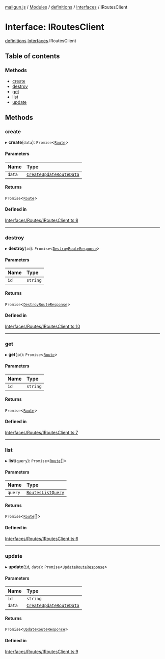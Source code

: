 [mailgun.js](../README.md) / [Modules](../modules.md) / [definitions](../modules/definitions.md) / [Interfaces](../modules/definitions.Interfaces.md) / IRoutesClient

# Interface: IRoutesClient

[definitions](../modules/definitions.md).[Interfaces](../modules/definitions.Interfaces.md).IRoutesClient

## Table of contents

### Methods

- [create](definitions.Interfaces.IRoutesClient.md#create)
- [destroy](definitions.Interfaces.IRoutesClient.md#destroy)
- [get](definitions.Interfaces.IRoutesClient.md#get)
- [list](definitions.Interfaces.IRoutesClient.md#list)
- [update](definitions.Interfaces.IRoutesClient.md#update)

## Methods

### create

▸ **create**(`data`): `Promise`\<[`Route`](../modules/definitions.md#route)\>

#### Parameters

| Name | Type |
| :------ | :------ |
| `data` | [`CreateUpdateRouteData`](../modules/definitions.md#createupdateroutedata) |

#### Returns

`Promise`\<[`Route`](../modules/definitions.md#route)\>

#### Defined in

[Interfaces/Routes/IRoutesClient.ts:8](https://github.com/mailgun/mailgun.js/blob/d73f136/lib/Interfaces/Routes/IRoutesClient.ts#L8)

___

### destroy

▸ **destroy**(`id`): `Promise`\<[`DestroyRouteResponse`](../modules/definitions.md#destroyrouteresponse)\>

#### Parameters

| Name | Type |
| :------ | :------ |
| `id` | `string` |

#### Returns

`Promise`\<[`DestroyRouteResponse`](../modules/definitions.md#destroyrouteresponse)\>

#### Defined in

[Interfaces/Routes/IRoutesClient.ts:10](https://github.com/mailgun/mailgun.js/blob/d73f136/lib/Interfaces/Routes/IRoutesClient.ts#L10)

___

### get

▸ **get**(`id`): `Promise`\<[`Route`](../modules/definitions.md#route)\>

#### Parameters

| Name | Type |
| :------ | :------ |
| `id` | `string` |

#### Returns

`Promise`\<[`Route`](../modules/definitions.md#route)\>

#### Defined in

[Interfaces/Routes/IRoutesClient.ts:7](https://github.com/mailgun/mailgun.js/blob/d73f136/lib/Interfaces/Routes/IRoutesClient.ts#L7)

___

### list

▸ **list**(`query`): `Promise`\<[`Route`](../modules/definitions.md#route)[]\>

#### Parameters

| Name | Type |
| :------ | :------ |
| `query` | [`RoutesListQuery`](../modules/definitions.md#routeslistquery) |

#### Returns

`Promise`\<[`Route`](../modules/definitions.md#route)[]\>

#### Defined in

[Interfaces/Routes/IRoutesClient.ts:6](https://github.com/mailgun/mailgun.js/blob/d73f136/lib/Interfaces/Routes/IRoutesClient.ts#L6)

___

### update

▸ **update**(`id`, `data`): `Promise`\<[`UpdateRouteResponse`](../modules/definitions.md#updaterouteresponse)\>

#### Parameters

| Name | Type |
| :------ | :------ |
| `id` | `string` |
| `data` | [`CreateUpdateRouteData`](../modules/definitions.md#createupdateroutedata) |

#### Returns

`Promise`\<[`UpdateRouteResponse`](../modules/definitions.md#updaterouteresponse)\>

#### Defined in

[Interfaces/Routes/IRoutesClient.ts:9](https://github.com/mailgun/mailgun.js/blob/d73f136/lib/Interfaces/Routes/IRoutesClient.ts#L9)
